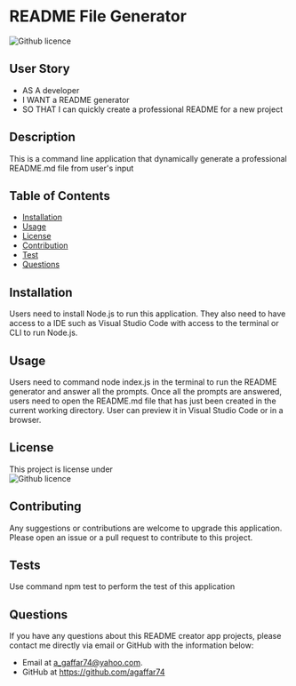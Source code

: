 # README File Generator
  ![Github licence](http://img.shields.io/badge/license-MIT-blue.svg)
  
  
  ## User Story
  * AS A developer
  * I WANT a README generator
  * SO THAT I can quickly create a professional README for a new project


  ## Description 
  This is a command line application that dynamically generate a professional README.md file from user's input



  ## Table of Contents
  * [Installation](#installation)
  * [Usage](#usage)
  * [License](#license)
  * [Contribution](#contribution)
  * [Test](#test)
  * [Questions](#questions)

    
  ## Installation 
  Users need to install Node.js to run this application. They also need to have access to a IDE such as Visual Studio Code with access to the terminal or CLI to run  Node.js. 


  ## Usage 
  Users need to command node index.js in the terminal to run the README generator and answer all the prompts. Once all the prompts are answered, users need to open the README.md file that has just been created in the current working directory. User can preview it in Visual Studio Code or in a browser.


  ## License 
  This project is license under  
  ![Github licence](http://img.shields.io/badge/license-MIT-blue.svg)


  ## Contributing 
  Any suggestions or contributions are welcome to upgrade this application. Please open an issue or a pull request to contribute to this project.


  ## Tests
  Use command npm test to perform the test of this application
  

  ## Questions
  If you have any questions about this README creator app projects, please contact me directly via email or GitHub with the information below:
  *  Email at a_gaffar74@yahoo.com. 
  *  GitHub at https://github.com/agaffar74
